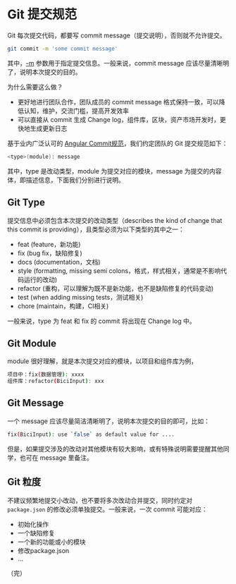# Git 提交规范

Git 每次提交代码，都要写 commit message（提交说明），否则就不允许提交。

```bash
git commit -m 'some commit message'
```

其中，[-m](https://git-scm.com/docs/git-commit#Documentation/git-commit.txt--mltmsggt) 参数用于指定提交信息。一般来说，commit message 应该尽量清晰明了，说明本次提交的目的。

为什么需要这么做？

- 更好地进行团队合作，团队成员的 commit message 格式保持一致，可以降低认知，维护，交流门槛，提高开发效率
- 可以直接从 commit 生成 Change log，组件库，区块，资产市场开发时，更快地生成更新日志

基于业内广泛认可的 [Angular Commit规范](https://docs.google.com/document/d/1QrDFcIiPjSLDn3EL15IJygNPiHORgU1_OOAqWjiDU5Y/edit#heading=h.greljkmo14y0)，我们约定团队的 Git 提交规范如下：

```bash
<type>(module): message
```

其中，type 是改动类型，module 为提交对应的模块，message 为提交的内容体，即描述信息，下面我们分别进行说明。

## Git Type

提交信息中必须包含本次提交的改动类型（describes the kind of change that this commit is providing），且类型必须为以下类型的其中之一：

- feat (feature，新功能)
- fix (bug fix，缺陷修复)
- docs (documentation，文档)
- style (formatting, missing semi colons，格式，样式相关，通常是不影响代码运行的改动)
- refactor (重构，可以理解为既不是新功能，也不是缺陷修复的代码变动)
- test (when adding missing tests，测试相关)
- chore (maintain，构建，CI相关)

一般来说，type 为 feat 和 fix 的 commit 将出现在 Change log 中。

## Git Module

module 很好理解，就是本次提交对应的模块，以项目和组件库为例，

```bash
项目中：fix(数据管理): xxxx
组件库：refactor(BiciInput): xxx
```

## Git Message

一个 message 应该尽量简洁清晰明了，说明本次提交的目的即可，比如：

```bash
fix(BiciInput): use `false` as default value for ....
```

但是，如果提交涉及的改动对其他模块有较大影响，或有特殊说明需要提醒其他同学，也可在 message 里备注。

## Git 粒度

不建议频繁地提交小改动，也不要将多次改动合并提交，同时约定对 `package.json` 的修改必须单独提交。一般来说，一次 commit 可能对应：

- 初始化操作
- 一个缺陷修复
- 一个新的功能或小的模块
- 修改package.json
- ...

（完）
